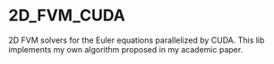 # 2D_FVM_CUDA
2D FVM solvers for the Euler equations parallelized by CUDA. This lib implements my own algorithm proposed in my academic paper.
